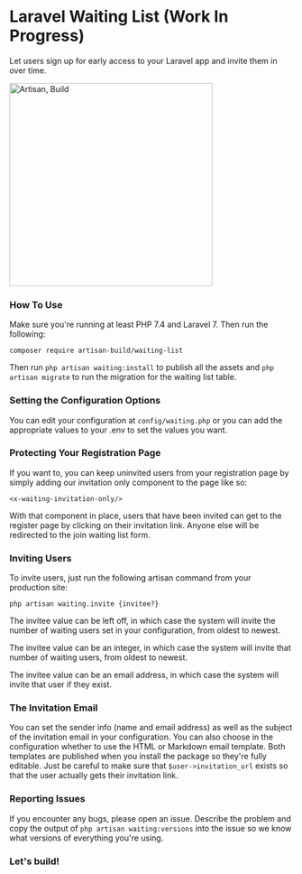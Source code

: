 # Laravel Waiting List (Work In Progress)

Let users sign up for early access to your Laravel app and invite them in over time. 

<a href="https://artisan.build"><img src="https://repository-images.githubusercontent.com/323002393/4261fb80-42ba-11eb-9d7b-2c295d42da7b" alt="Artisan, Build" height="360"></a>

### How To Use

Make sure you're running at least PHP 7.4 and Laravel 7. Then run the following:

`composer require artisan-build/waiting-list`

Then run `php artisan waiting:install` to publish all the assets and `php artisan migrate` to run the migration for the waiting list table.

### Setting the Configuration Options

You can edit your configuration at `config/waiting.php` or you can add the appropriate values to your .env to set the values you want.

### Protecting Your Registration Page

If you want to, you can keep uninvited users from your registration page by simply adding our invitation only component to the page like so:

`<x-waiting-invitation-only/>`

With that component in place, users that have been invited can get to the register page by clicking on their invitation link. Anyone else will be redirected to the join waiting list form.

### Inviting Users

To invite users, just run the following artisan command from your production site:

`php artisan waiting.invite {invitee?}`

The invitee value can be left off, in which case the system will invite the number of waiting users set in your configuration, from oldest to newest.

The invitee value can be an integer, in which case the system will invite that number of waiting users, from oldest to newest.

The invitee value can be an email address, in which case the system will invite that user if they exist.

### The Invitation Email

You can set the sender info (name and email address) as well as the subject of the invitation email in your configuration. You can also choose in the configuration whether to use the HTML or Markdown email template. Both templates are published when you install the package so they're fully editable. Just be careful to make sure that `$user->invitation_url` exists so that the user actually gets their invitation link.

### Reporting Issues

If you encounter any bugs, please open an issue. Describe the problem and copy the output of `php artisan waiting:versions` into the issue so we know what versions of everything you're using.

### Let's build!